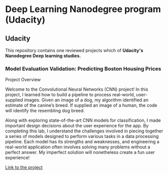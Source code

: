 # Deep Learning Nanodegree program (Udacity)

## Udacity

This repository contains one reviewed projects which of **Udacity's Nanodegree  Deep learning studies.**



### **Model Evaluation Validation: Predicting Boston Housing Prices**

Project Overview

Welcome to the Convolutional Neural Networks (CNN) project! In this project, I learned how to build a pipeline to process real-world, user-supplied images. 
Given an image of a dog, my algorithm identified an estimate of the canine’s breed. If supplied an image of a human, the code will identify the resembling dog breed.

Along with exploring state-of-the-art CNN models for classification, I made important design decisions about the user experience for the app. 
By completing this lab, I understand the challenges involved in piecing together a series of models designed to perform various tasks in a data processing pipeline. 
Each model has its strengths and weaknesses, and engineering a real-world application often involves solving many problems without a perfect answer. 
My imperfect solution will nonetheless create a fun user experience!

[Link to the project](https://github.com/baky0905/deep-learning-nanodegree-udacity/blob/master/dog_app.ipynb)

